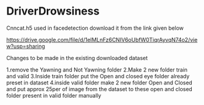# DriverDrowsiness
Cnncat.h5 used in facedetection download it from the link given below

https://drive.google.com/file/d/1eIMLnFz6CNIV6oUbfW0TiqrAyvqN74o2/view?usp=sharing

Changes to be made in the existing downloaded dataset

1.remove the Yawning and Not Yawning folder
2.Make 2 new folder train and valid
3.Inside train folder put the Open and closed eye folder already preset in dataset
4.inside valid folder make 2 new folder Open and Closed and put approx 25per of image from the dataset to these open and closed folder present in valid folder manually
